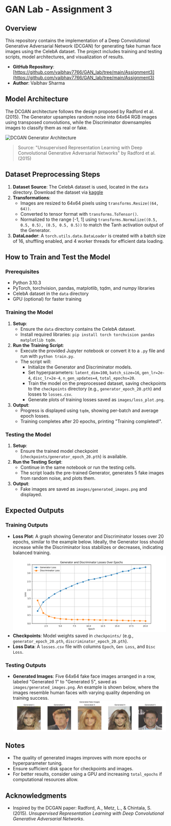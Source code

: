 # GAN Lab - Assignment 3

## Overview
This repository contains the implementation of a Deep Convolutional Generative Adversarial Network (DCGAN) for generating fake human face images using the CelebA dataset. The project includes training and testing scripts, model architectures, and visualization of results.

- **GitHub Repository**: [https://github.com/vaibhav7766/GAN_lab/tree/main/Assignment3](https://github.com/vaibhav7766/GAN_lab/tree/main/Assignment3)
- **Author**: Vaibhav Sharma

## Model Architecture
The DCGAN architecture follows the design proposed by Radford et al. (2015). The Generator upsamples random noise into 64x64 RGB images using transposed convolutions, while the Discriminator downsamples images to classify them as real or fake.

![DCGAN Generator Architecture](https://user-images.githubusercontent.com/53329652/105554380-48fbec80-5d18-11eb-80d1-6551d7e943ea.png)
> Source: "Unsupervised Representation Learning with Deep Convolutional Generative Adversarial Networks" by Radford et al. (2015)

## Dataset Preprocessing Steps
1. **Dataset Source**: The CelebA dataset is used, located in the `data` directory. Download the dataset via [kaggle](https://www.kaggle.com/datasets/jessicali9530/celeba-dataset)
2. **Transformations**:
   - Images are resized to 64x64 pixels using `transforms.Resize((64, 64))`.
   - Converted to tensor format with `transforms.ToTensor()`.
   - Normalized to the range [-1, 1] using `transforms.Normalize((0.5, 0.5, 0.5), (0.5, 0.5, 0.5))` to match the Tanh activation output of the Generator.
3. **DataLoader**: A `torch.utils.data.DataLoader` is created with a batch size of 16, shuffling enabled, and 4 worker threads for efficient data loading.

## How to Train and Test the Model
### Prerequisites
- Python 3.10.3
- PyTorch, torchvision, pandas, matplotlib, tqdm, and numpy libraries
- CelebA dataset in the `data` directory
- GPU (optional) for faster training

### Training the Model
1. **Setup**:
   - Ensure the `data` directory contains the CelebA dataset.
   - Install required libraries: `pip install torch torchvision pandas matplotlib tqdm`.
2. **Run the Training Script**:
   - Execute the provided Jupyter notebook or convert it to a `.py` file and run with `python train.py`.
   - The script will:
     - Initialize the Generator and Discriminator models.
     - Set hyperparameters: `latent_dim=100`, `batch_size=16`, `gen_lr=2e-4`, `disc_lr=2e-4`, `n_gen_updates=4`, `total_epochs=20`.
     - Train the model on the preprocessed dataset, saving checkpoints to the `checkpoints` directory (e.g., `generator_epoch_20.pth`) and losses to `losses.csv`.
     - Generate plots of training losses saved as `images/loss_plot.png`.
3. **Output**:
   - Progress is displayed using `tqdm`, showing per-batch and average epoch losses.
   - Training completes after 20 epochs, printing "Training completed!".

### Testing the Model
1. **Setup**:
   - Ensure the trained model checkpoint (`checkpoints/generator_epoch_20.pth`) is available.
2. **Run the Testing Script**:
   - Continue in the same notebook or run the testing cells.
   - The script loads the pre-trained Generator, generates 5 fake images from random noise, and plots them.
3. **Output**:
   - Fake images are saved as `images/generated_images.png` and displayed.

## Expected Outputs
### Training Outputs
- **Loss Plot**: A graph showing Generator and Discriminator losses over 20 epochs, similar to the example below. Ideally, the Generator loss should increase while the Discriminator loss stabilizes or decreases, indicating balanced training.
  ![Generator and Discriminator Losses Over Epochs](images/loss_plot.png)
- **Checkpoints**: Model weights saved in `checkpoints/` (e.g., `generator_epoch_20.pth`, `discriminator_epoch_20.pth`).
- **Loss Data**: A `losses.csv` file with columns `Epoch`, `Gen Loss`, and `Disc Loss`.

### Testing Outputs
- **Generated Images**: Five 64x64 fake face images arranged in a row, labeled "Generated 1" to "Generated 5", saved as `images/generated_images.png`. An example is shown below, where the images resemble human faces with varying quality depending on training success.
  ![Generated Fake Images](images/generated_images.png)

## Notes
- The quality of generated images improves with more epochs or hyperparameter tuning.
- Ensure sufficient disk space for checkpoints and images.
- For better results, consider using a GPU and increasing `total_epochs` if computational resources allow.

## Acknowledgments
- Inspired by the DCGAN paper: Radford, A., Metz, L., & Chintala, S. (2015). *Unsupervised Representation Learning with Deep Convolutional Generative Adversarial Networks*.